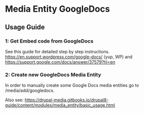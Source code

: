 # Media Entity GoogleDocs

## Usage Guide
### 1: Get Embed code from GoogleDocs
See this guide for detailed step by step instructions.
https://en.support.wordpress.com/google-docs/ (yup, WP)
and https://support.google.com/docs/answer/37579?hl=en

### 2: Create new GoogleDocs Media Entity
In order to manually create some Google Docs media entities go to /media/add/googledocs.

Also see:
https://drupal-media.gitbooks.io/drupal8-guide/content/modules/media_entity/basic_usage.html
